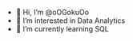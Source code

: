 - 👋 Hi, I’m @oOGokuOo
- 👀 I’m interested in Data Analytics
- 🌱 I’m currently learning SQL



<!---
oOGokuOo/oOGokuOo is a ✨ special ✨ repository because its `README.md` (this file) appears on your GitHub profile.
You can click the Preview link to take a look at your changes.
--->
